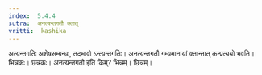 ```yaml
---
index:  5.4.4
sutra:  अनत्यन्तगतौ क्तात्
vritti:  kashika 
---
```


अत्यन्तगतिः अशेषसम्बन्धः, तदभावो ऽन्त्यन्तगतिः। अनत्यन्तगतौ गम्यमानायां क्तान्तात् कन्प्रत्ययो भवति। भिन्नकः। छन्नकः। अनत्यन्तगतौ इति किम्? भिन्नम्। छिन्नम्।

